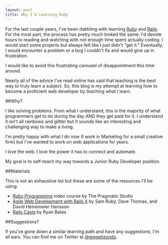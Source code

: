 ```yaml
---
layout: post
title: Why I'm Learning Ruby
---
```

For the last couple years, I've been dabbling with learning [Ruby](http://www.ruby-lang.org) and [Rails](http://rubyonrails.org/). For the most part, the process has pretty much looked the same: I'd devote hours to reading and watching with not enough time spent actually coding. I would start some projects but always felt like I just didn't "get it." Eventually, I would encounter a problem or a bug I couldn't fix and would give up in frustration.

I would like to avoid this frustrating carousel of disappointment this time around.

Nearly all of the advice I've read online has said that teaching is the best way to truly learn a subject. So, this blog is my attempt at learning how to become a proficient web developer by teaching what I learn.

##Why?

I like solving problems. From what I understand, this is the majority of what programmers get to do during the day AND they get paid for it. I understand it isn't all rainbows and glitter but it sounds like an interesting and challenging way to make a living.

I'm pretty happy with what I do now (I work in Marketing for a small creative firm) but I've wanted to work on web applications for years.

I love the web. I love the power it has to connect and automate.

My goal is to self-teach my way towards a Junior Ruby Developer position.

##Materials

This is not an exhaustive list but these are some of the resources I'll be using:

* [Ruby Programming](http://pragmaticstudio.com/ruby/) video course by The Pragmatic Studio
* [Agile Web Development with Rails 4](http://www.amazon.com/Agile-Development-Rails-Facets-Ruby/dp/1937785564/) by Sam Ruby, Dave Thomas, and David Heinemeier Hansson
* [Rails Casts](http://railscasts.com/) by Ryan Bates

##Suggestions?

If you've gone down a similar learning path and have any suggestions, I'm all ears. You can find me on Twitter at [@gregelizondo](https://twitter.com/gregelizondo).

